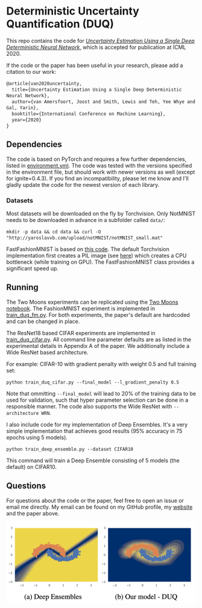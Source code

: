 # Deterministic Uncertainty Quantification (DUQ)

This repo contains the code for [*Uncertainty Estimation Using a Single Deep Deterministic Neural Network*](https://arxiv.org/abs/2003.02037), which is accepted for publication at ICML 2020.

If the code or the paper has been useful in your research, please add a citation to our work:

```
@article{van2020uncertainty,
  title={Uncertainty Estimation Using a Single Deep Deterministic Neural Network},
  author={van Amersfoort, Joost and Smith, Lewis and Teh, Yee Whye and Gal, Yarin},
  booktitle={International Conference on Machine Learning},
  year={2020}
}
```

## Dependencies

The code is based on PyTorch and requires a few further dependencies, listed in [environment.yml](environment.yml).
The code was tested with the versions specified in the environment file, but should work with newer versions as well (except for ignite=0.4.3).
If you find an incompatibility, please let me know and I'll gladly update the code for the newest version of each library.

### Datasets

Most datasets will be downloaded on the fly by Torchvision. Only NotMNIST needs to be downloaded in advance in a subfolder called `data/`:

```
mkdir -p data && cd data && curl -O "http://yaroslavvb.com/upload/notMNIST/notMNIST_small.mat"
```

FastFashionMNIST is based on [this code](https://github.com/y0ast/pytorch-snippets/tree/main/fast_mnist).
The default Torchvision implementation first creates a PIL image (see [here](https://github.com/pytorch/vision/blob/v0.6.1/torchvision/datasets/mnist.py#L94)) which creates a CPU bottleneck (while training on GPU).
The FastFashionMNIST class provides a significant speed up.

## Running

The Two Moons experiments can be replicated using the [Two Moons notebook](two_moons.ipynb).
The FashionMNIST experiment is implemented in [train\_duq\_fm.py](train_duq_fm.py).
For both experiments, the paper's default are hardcoded and can be changed in place.

The ResNet18 based CIFAR experiments are implemented in [train\_duq\_cifar.py](train_duq_cifar.py).
All command line parameter defaults are as listed in the experimental details in Appendix A of the paper.
We additionally include a Wide ResNet based architecture.

For example: CIFAR-10 with gradient penalty with weight 0.5 and full training set:

```
python train_duq_cifar.py --final_model --l_gradient_penalty 0.5
```

Note that ommitting `--final_model` will lead to 20\% of the training data to be used for validation, such that hyper parameter selection can be done in a responsible manner.
The code also supports the Wide ResNet with `--architecture WRN`.

I also include code for my implementation of Deep Ensembles.
It's a very simple implementation that achieves good results (95\% accuracy in 75 epochs using 5 models).

```
python train_deep_ensemble.py --dataset CIFAR10
```

This command will train a Deep Ensemble consisting of 5 models (the default) on CIFAR10.

## Questions

For questions about the code or the paper, feel free to open an issue or email me directly.
My email can be found on my GitHub profile, my [website](https://joo.st) and the paper above.


![Deep Ensembles vs DUQ](de_vs_duq.png)
